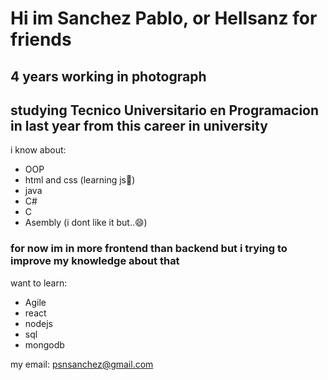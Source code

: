 # Hi im Sanchez Pablo, or Hellsanz for friends

## 4 years working in photograph
## studying Tecnico Universitario en Programacion in last year from this career in university

i know about:
* OOP
* html and css (learning js🌱)
* java
* C#
* C
* Asembly (i dont like it but..😄)


### for now im in more frontend than backend but i trying to improve my knowledge about that
want to learn:

- Agile
- react
- nodejs
- sql
- mongodb

my email: psnsanchez@gmail.com
<!--
**hellsanz/hellsanz** is a ✨ _special_ ✨ repository because its `README.md` (this file) appears on your GitHub profile.
Here are some ideas to get you started:
- 🔭 I’m currently working on ...
- 🌱 I’m currently learning ...
- 👯 I’m looking to collaborate on ...
- 🤔 I’m looking for help with ...
- 💬 Ask me about ...
- 📫 How to reach me: ...
- 😄 Pronouns: ...
- ⚡ Fun fact: ...
-->
